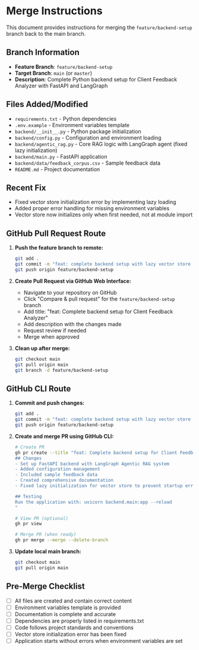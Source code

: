 # Merge Instructions

This document provides instructions for merging the `feature/backend-setup` branch back to the main branch.

## Branch Information
- **Feature Branch**: `feature/backend-setup`
- **Target Branch**: `main` (or `master`)
- **Description**: Complete Python backend setup for Client Feedback Analyzer with FastAPI and LangGraph

## Files Added/Modified
- `requirements.txt` - Python dependencies
- `.env.example` - Environment variables template
- `backend/__init__.py` - Python package initialization
- `backend/config.py` - Configuration and environment loading
- `backend/agentic_rag.py` - Core RAG logic with LangGraph agent (fixed lazy initialization)
- `backend/main.py` - FastAPI application
- `backend/data/feedback_corpus.csv` - Sample feedback data
- `README.md` - Project documentation

## Recent Fix
- Fixed vector store initialization error by implementing lazy loading
- Added proper error handling for missing environment variables
- Vector store now initializes only when first needed, not at module import

## GitHub Pull Request Route

1. **Push the feature branch to remote:**
   ```bash
   git add .
   git commit -m "feat: complete backend setup with lazy vector store initialization"
   git push origin feature/backend-setup
   ```

2. **Create Pull Request via GitHub Web Interface:**
   - Navigate to your repository on GitHub
   - Click "Compare & pull request" for the `feature/backend-setup` branch
   - Add title: "feat: Complete backend setup for Client Feedback Analyzer"
   - Add description with the changes made
   - Request review if needed
   - Merge when approved

3. **Clean up after merge:**
   ```bash
   git checkout main
   git pull origin main
   git branch -d feature/backend-setup
   ```

## GitHub CLI Route

1. **Commit and push changes:**
   ```bash
   git add .
   git commit -m "feat: complete backend setup with lazy vector store initialization"
   git push origin feature/backend-setup
   ```

2. **Create and merge PR using GitHub CLI:**
   ```bash
   # Create PR
   gh pr create --title "feat: Complete backend setup for Client Feedback Analyzer" --body "
   ## Changes
   - Set up FastAPI backend with LangGraph Agentic RAG system
   - Added configuration management
   - Included sample feedback data
   - Created comprehensive documentation
   - Fixed lazy initialization for vector store to prevent startup errors
   
   ## Testing
   Run the application with: uvicorn backend.main:app --reload
   "
   
   # View PR (optional)
   gh pr view
   
   # Merge PR (when ready)
   gh pr merge --merge --delete-branch
   ```

3. **Update local main branch:**
   ```bash
   git checkout main
   git pull origin main
   ```

## Pre-Merge Checklist
- [ ] All files are created and contain correct content
- [ ] Environment variables template is provided
- [ ] Documentation is complete and accurate
- [ ] Dependencies are properly listed in requirements.txt
- [ ] Code follows project standards and conventions
- [ ] Vector store initialization error has been fixed
- [ ] Application starts without errors when environment variables are set